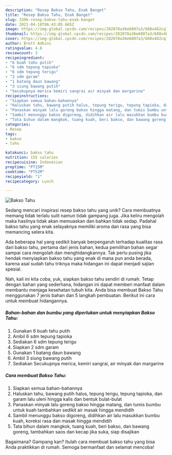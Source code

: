 ```yaml
---
description: "Resep Bakso Tahu, Enak Banget"
title: "Resep Bakso Tahu, Enak Banget"
slug: 3396-resep-bakso-tahu-enak-banget
date: 2021-04-18T06:43:05.665Z
image: https://img-global.cpcdn.com/recipes/282078a36e6807a3/680x482cq70/bakso-tahu-foto-resep-utama.jpg
thumbnail: https://img-global.cpcdn.com/recipes/282078a36e6807a3/680x482cq70/bakso-tahu-foto-resep-utama.jpg
cover: https://img-global.cpcdn.com/recipes/282078a36e6807a3/680x482cq70/bakso-tahu-foto-resep-utama.jpg
author: Brett Adkins
ratingvalue: 4.8
reviewcount: 3
recipeingredient:
- "6 buah tahu putih"
- "6 sdm tepung tapioka"
- "6 sdm tepung terigu"
- "2 sdm garam"
- "1 batang daun bawang"
- "3 siung bawang putih"
- "Secukupnya merica kemiri sangrai air minyak dan margarine"
recipeinstructions:
- "Siapkan semua bahan-bahannya"
- "Haluskan tahu, bawang putih halus, tepung terigu, tepung tapioka, dan garam lalu uleni hingga kalis dan bentuk bulat-bulat"
- "Panaskan minyak lalu goreng bakso hingga matang, dan tumis bumbu untuk kuah tambahkan sedikit air masak hingga mendidih"
- "Sambil menunggu bakso digoreng, didihkan air lalu masukkan bumbu kuah, koreksi rasa dan masak hingga mendidih"
- "Tata bihun dalam mangkok, tuang kuah, beri bakso, dan bawang goreng, tambahkan saos dan kecap jika suka, siap disajikan"
categories:
- Resep
tags:
- bakso
- tahu

katakunci: bakso tahu 
nutrition: 155 calories
recipecuisine: Indonesian
preptime: "PT15M"
cooktime: "PT52M"
recipeyield: "1"
recipecategory: Lunch

---
```



![Bakso Tahu](https://img-global.cpcdn.com/recipes/282078a36e6807a3/680x482cq70/bakso-tahu-foto-resep-utama.jpg)

Sedang mencari inspirasi resep bakso tahu yang unik? Cara membuatnya memang tidak terlalu sulit namun tidak gampang juga. Jika keliru mengolah maka hasilnya tidak akan memuaskan dan bahkan tidak sedap. Padahal bakso tahu yang enak selayaknya memiliki aroma dan rasa yang bisa memancing selera kita.



Ada beberapa hal yang sedikit banyak berpengaruh terhadap kualitas rasa dari bakso tahu, pertama dari jenis bahan, kedua pemilihan bahan segar sampai cara mengolah dan menghidangkannya. Tak perlu pusing jika hendak menyiapkan bakso tahu yang enak di mana pun anda berada, karena asal sudah tahu triknya maka hidangan ini dapat menjadi sajian spesial.


Nah, kali ini kita coba, yuk, siapkan bakso tahu sendiri di rumah. Tetap dengan bahan yang sederhana, hidangan ini dapat memberi manfaat dalam membantu menjaga kesehatan tubuh kita. Anda bisa membuat Bakso Tahu menggunakan 7 jenis bahan dan 5 langkah pembuatan. Berikut ini cara untuk membuat hidangannya.

<!--inarticleads1-->

##### Bahan-bahan dan bumbu yang diperlukan untuk menyiapkan Bakso Tahu:

1. Gunakan 6 buah tahu putih
1. Ambil 6 sdm tepung tapioka
1. Sediakan 6 sdm tepung terigu
1. Siapkan 2 sdm garam
1. Gunakan 1 batang daun bawang
1. Ambil 3 siung bawang putih
1. Sediakan Secukupnya merica, kemiri sangrai, air minyak dan margarine




<!--inarticleads2-->

##### Cara membuat Bakso Tahu:

1. Siapkan semua bahan-bahannya
1. Haluskan tahu, bawang putih halus, tepung terigu, tepung tapioka, dan garam lalu uleni hingga kalis dan bentuk bulat-bulat
1. Panaskan minyak lalu goreng bakso hingga matang, dan tumis bumbu untuk kuah tambahkan sedikit air masak hingga mendidih
1. Sambil menunggu bakso digoreng, didihkan air lalu masukkan bumbu kuah, koreksi rasa dan masak hingga mendidih
1. Tata bihun dalam mangkok, tuang kuah, beri bakso, dan bawang goreng, tambahkan saos dan kecap jika suka, siap disajikan




Bagaimana? Gampang kan? Itulah cara membuat bakso tahu yang bisa Anda praktikkan di rumah. Semoga bermanfaat dan selamat mencoba!
